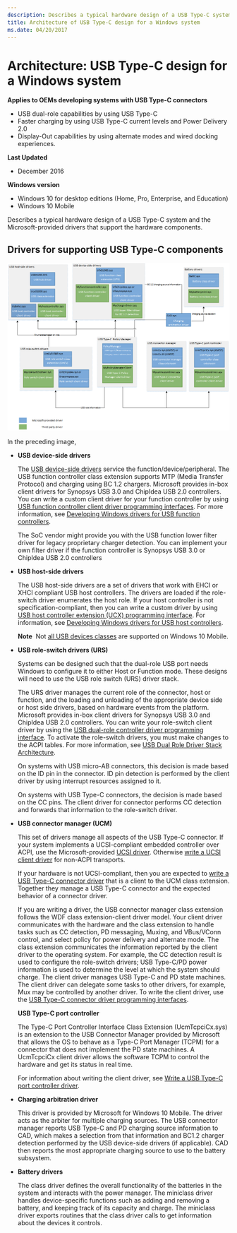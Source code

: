```yaml
---
description: Describes a typical hardware design of a USB Type-C system and the Microsoft-provided drivers that support the hardware components.
title: Architecture of USB Type-C design for a Windows system
ms.date: 04/20/2017
---
```


# Architecture: USB Type-C design for a Windows system


**Applies to OEMs developing systems with USB Type-C connectors**

-   USB dual-role capabilities by using USB Type-C
-   Faster charging by using USB Type-C current levels and Power Delivery 2.0
-   Display-Out capabilities by using alternate modes and wired docking experiences.

**Last Updated**

-   December 2016

**Windows version**

-   Windows 10 for desktop editions (Home, Pro, Enterprise, and Education)
-   Windows 10 Mobile

Describes a typical hardware design of a USB Type-C system and the Microsoft-provided drivers that support the hardware components.

## <a href="" id="drivers"></a>Drivers for supporting USB Type-C components


![usb type-c software components.](images/type-c-arch.png)

In the preceding image,

-   **USB device-side drivers**

    The [USB device-side drivers](usb-device-side-drivers-in-windows.md) service the function/device/peripheral. The USB function controller class extension supports MTP (Media Transfer Protocol) and charging using BC 1.2 chargers. Microsoft provides in-box client drivers for Synopsys USB 3.0 and ChipIdea USB 2.0 controllers. You can write a custom client driver for your function controller by using [USB function controller client driver programming interfaces](/previous-versions/windows/hardware/drivers/mt188010(v=vs.85)). For more information, see [Developing Windows drivers for USB function controllers](developing-windows-drivers-for-usb-function-controllers.md).

    The SoC vendor might provide you with the USB function lower filter driver for legacy proprietary charger detection. You can implement your own filter driver if the function controller is Synopsys USB 3.0 or ChipIdea USB 2.0 controllers

-   **USB host-side drivers**

    The USB host-side drivers are a set of drivers that work with EHCI or XHCI compliant USB host controllers. The drivers are loaded if the role-switch driver enumerates the host role. If your host controller is not specification-compliant, then you can write a custom driver by using [USB host controller extension (UCX) programming interface](/previous-versions/windows/hardware/drivers/mt188009(v=vs.85)). For information, see [Developing Windows drivers for USB host controllers](developing-windows-drivers-for-usb-host-controllers.md).

    **Note**  Not [all USB devices classes](supported-usb-classes.md) are supported on Windows 10 Mobile.

     

-   **USB role-switch drivers (URS)**

    Systems can be designed such that the dual-role USB port needs Windows to configure it to either Host or Function mode. These designs will need to use the USB role switch (URS) driver stack.

    The URS driver manages the current role of the connector, host or function, and the loading and unloading of the appropriate device side or host side drivers, based on hardware events from the platform. Microsoft provides in-box client drivers for Synopsys USB 3.0 and ChipIdea USB 2.0 controllers. You can write your role-switch client driver by using the [USB dual-role controller driver programming interface](/previous-versions/windows/hardware/drivers/mt628026(v=vs.85)). To activate the role-switch drivers, you must make changes to the ACPI tables. For more information, see [USB Dual Role Driver Stack Architecture](usb-dual-role-driver-stack-architecture.md).

    On systems with USB micro-AB connectors, this decision is made based on the ID pin in the connector. ID pin detection is performed by the client driver by using interrupt resources assigned to it.

    On systems with USB Type-C connectors, the decision is made based on the CC pins. The client driver for connector performs CC detection and forwards that information to the role-switch driver.

-   **USB connector manager (UCM)**

    This set of drivers manage all aspects of the USB Type-C connector. If your system implements a UCSI-compliant embedded controller over ACPI, use the Microsoft-provided [UCSI driver](ucsi.md). Otherwise [write a UCSI client driver](write-a-ucsi-driver.md) for non-ACPI transports.

    If your hardware is not UCSI-compliant, then you are expected to [write a USB Type-C connector driver](bring-up-a-usb-type-c-connector-on-a-windows-system.md) that is a client to the UCM class extension. Together they manage a USB Type-C connector and the expected behavior of a connector driver.

    If you are writing a driver, the USB connector manager class extension follows the WDF class extension-client driver model. Your client driver communicates with the hardware and the class extension to handle tasks such as CC detection, PD messaging, Muxing, and VBus/VConn control, and select policy for power delivery and alternate mode. The class extension communicates the information reported by the client driver to the operating system. For example, the CC detection result is used to configure the role-switch drivers; USB Type-C/PD power information is used to determine the level at which the system should charge. The client driver manages USB Type-C and PD state machines. The client driver can delegate some tasks to other drivers, for example, Mux may be controlled by another driver. To write the client driver, use the [USB Type-C connector driver programming interfaces](/previous-versions/windows/hardware/drivers/mt188011(v=vs.85)).

    **USB Type-C port controller**

    The Type-C Port Controller Interface Class Extension (UcmTcpciCx.sys) is an extension to the USB Connector Manager provided by Microsoft that allows the OS to behave as a Type-C Port Manager (TCPM) for a connector that does not implement the PD state machines. A UcmTcpciCx client driver allows the software TCPM to control the hardware and get its status in real time.

    For information about writing the client driver, see [Write a USB Type-C port controller driver](write-a-usb-type-c-port-controller-driver.md).

-   **Charging arbitration driver**

    This driver is provided by Microsoft for Windows 10 Mobile. The driver acts as the arbiter for multiple charging sources. The USB connector manager reports USB Type-C and PD charging source information to CAD, which makes a selection from that information and BC1.2 charger detection performed by the USB device-side drivers (if applicable). CAD then reports the most appropriate charging source to use to the battery subsystem.

-   **Battery drivers**

    The class driver defines the overall functionality of the batteries in the system and interacts with the power manager. The miniclass driver handles device-specific functions such as adding and removing a battery, and keeping track of its capacity and charge. The miniclass driver exports routines that the class driver calls to get information about the devices it controls.

 

